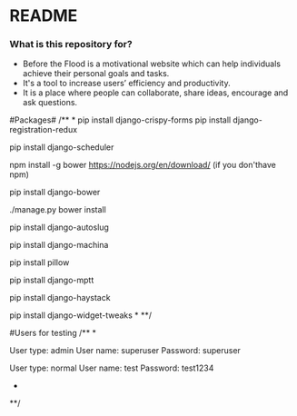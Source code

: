 # README #

### What is this repository for? ###

* Before the Flood is a motivational website which can help individuals achieve their personal goals and tasks.
* It's a tool to increase users’ efficiency and productivity.
* It is a place where people can collaborate, share ideas, encourage and ask questions.

#Packages#
/**
*
pip install django-crispy-forms
pip install django-registration-redux

pip install django-scheduler

npm install -g bower
https://nodejs.org/en/download/  (if you don'thave npm)

pip install django-bower

./manage.py bower install

pip install django-autoslug

pip install django-machina

pip install pillow

pip install django-mptt

pip install django-haystack

pip install django-widget-tweaks
*
**/



#Users for testing
/**
*

User type: admin
User name: superuser
Password: superuser

User type: normal
User name: test
Password: test1234

*
**/
